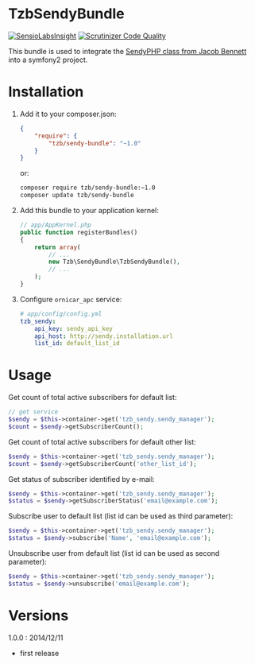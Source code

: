 TzbSendyBundle
===============

[![SensioLabsInsight](https://insight.sensiolabs.com/projects/df46d30d-af90-4e31-b5af-c7dc4f4bd139/mini.png)](https://insight.sensiolabs.com/projects/df46d30d-af90-4e31-b5af-c7dc4f4bd139)
[![Scrutinizer Code Quality](https://scrutinizer-ci.com/g/jkabat/TbzSendyBundle/badges/quality-score.png?b=master)](https://scrutinizer-ci.com/g/jkabat/TbzSendyBundle/?branch=master)

This bundle is used to integrate the [SendyPHP class from Jacob Bennett](https://github.com/JacobBennett/SendyPHP) into a symfony2 project.

Installation
============

1. Add it to your composer.json:

    ```json
    {
        "require": {
            "tzb/sendy-bundle": "~1.0"
        }
    }
    ```

    or:

    ```sh
    composer require tzb/sendy-bundle:~1.0
    composer update tzb/sendy-bundle
    ```

2. Add this bundle to your application kernel:

    ```php
    // app/AppKernel.php
    public function registerBundles()
    {
        return array(
            // ...
            new Tzb\SendyBundle\TzbSendyBundle(),
            // ...
        );
    }
    ```

3. Configure `ornicar_apc` service:

    ```yaml
    # app/config/config.yml
    tzb_sendy:
        api_key: sendy_api_key
        api_host: http://sendy.installation.url
        list_id: default_list_id
    ```

Usage
=====

Get count of total active subscribers for default list:

```php
// get service
$sendy = $this->container->get('tzb_sendy.sendy_manager');
$count = $sendy->getSubscriberCount();
```

Get count of total active subscribers for default other list:

```php
$sendy = $this->container->get('tzb_sendy.sendy_manager');
$count = $sendy->getSubscriberCount('other_list_id');
```

Get status of subscriber identified by e-mail:

```php
$sendy = $this->container->get('tzb_sendy.sendy_manager');
$status = $sendy->getSubscriberStatus('email@example.com');
```

Subscribe user to default list (list id can be used as third parameter):

```php
$sendy = $this->container->get('tzb_sendy.sendy_manager');
$status = $sendy->subscribe('Name', 'email@example.com');
```

Unsubscribe user from default list (list id can be used as second parameter):

```php
$sendy = $this->container->get('tzb_sendy.sendy_manager');
$status = $sendy->unsubscribe('email@example.com');
```

Versions
========

1.0.0 : 2014/12/11

* first release
